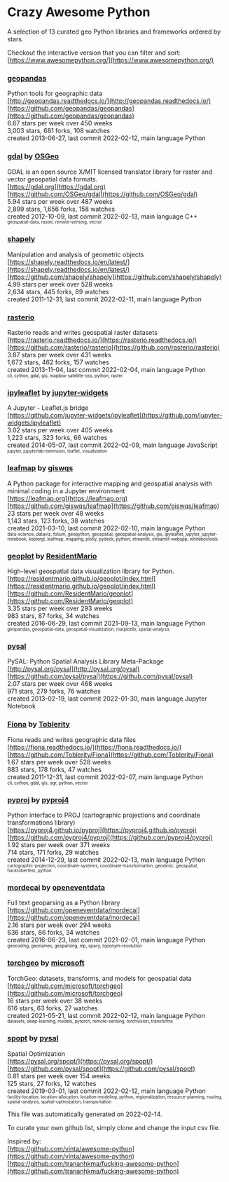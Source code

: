# Crazy Awesome Python
A selection of 13 curated geo Python libraries and frameworks ordered by stars.  

Checkout the interactive version that you can filter and sort: 
[https://www.awesomepython.org/](https://www.awesomepython.org/)  


### [geopandas](https://github.com/geopandas/geopandas)  
Python tools for geographic data  
[http://geopandas.readthedocs.io/](http://geopandas.readthedocs.io/)  
[https://github.com/geopandas/geopandas](https://github.com/geopandas/geopandas)  
6.67 stars per week over 450 weeks  
3,003 stars, 681 forks, 108 watches  
created 2013-06-27, last commit 2022-02-12, main language Python  


### [gdal](https://github.com/OSGeo/gdal) by [OSGeo](https://github.com/OSGeo)  
GDAL is an open source X/MIT licensed translator library for raster and vector geospatial data formats.  
[https://gdal.org](https://gdal.org)  
[https://github.com/OSGeo/gdal](https://github.com/OSGeo/gdal)  
5.94 stars per week over 487 weeks  
2,899 stars, 1,656 forks, 158 watches  
created 2012-10-09, last commit 2022-02-13, main language C++  
<sub><sup>geospatial-data, raster, remote-sensing, vector</sup></sub>


### [shapely](https://github.com/shapely/shapely)  
Manipulation and analysis of geometric objects  
[https://shapely.readthedocs.io/en/latest/](https://shapely.readthedocs.io/en/latest/)  
[https://github.com/shapely/shapely](https://github.com/shapely/shapely)  
4.99 stars per week over 528 weeks  
2,634 stars, 445 forks, 89 watches  
created 2011-12-31, last commit 2022-02-11, main language Python  


### [rasterio](https://github.com/rasterio/rasterio)  
Rasterio reads and writes geospatial raster datasets  
[https://rasterio.readthedocs.io/](https://rasterio.readthedocs.io/)  
[https://github.com/rasterio/rasterio](https://github.com/rasterio/rasterio)  
3.87 stars per week over 431 weeks  
1,672 stars, 462 forks, 157 watches  
created 2013-11-04, last commit 2022-02-04, main language Python  
<sub><sup>cli, cython, gdal, gis, mapbox-satellite-oss, python, raster</sup></sub>


### [ipyleaflet](https://github.com/jupyter-widgets/ipyleaflet) by [jupyter-widgets](https://github.com/jupyter-widgets)  
A Jupyter - Leaflet.js bridge  
[https://github.com/jupyter-widgets/ipyleaflet](https://github.com/jupyter-widgets/ipyleaflet)  
3.02 stars per week over 405 weeks  
1,223 stars, 323 forks, 66 watches  
created 2014-05-07, last commit 2022-02-09, main language JavaScript  
<sub><sup>jupyter, jupyterlab-extension, leaflet, visualization</sup></sub>


### [leafmap](https://github.com/giswqs/leafmap) by [giswqs](https://github.com/giswqs)  
A Python package for interactive mapping and geospatial analysis  with minimal coding in a Jupyter environment  
[https://leafmap.org](https://leafmap.org)  
[https://github.com/giswqs/leafmap](https://github.com/giswqs/leafmap)  
23 stars per week over 48 weeks  
1,143 stars, 123 forks, 38 watches  
created 2021-03-10, last commit 2022-02-10, main language Python  
<sub><sup>data-science, dataviz, folium, geopython, geospatial, geospatial-analysis, gis, ipyleaflet, jupyter, jupyter-notebook, keplergl, leafmap, mapping, plotly, pydeck, python, streamlit, streamlit-webapp, whiteboxtools</sup></sub>


### [geoplot](https://github.com/ResidentMario/geoplot) by [ResidentMario](https://github.com/ResidentMario)  
High-level geospatial data visualization library for Python.  
[https://residentmario.github.io/geoplot/index.html](https://residentmario.github.io/geoplot/index.html)  
[https://github.com/ResidentMario/geoplot](https://github.com/ResidentMario/geoplot)  
3.35 stars per week over 293 weeks  
983 stars, 87 forks, 34 watches  
created 2016-06-29, last commit 2021-09-13, main language Python  
<sub><sup>geopandas, geospatial-data, geospatial-visualization, matplotlib, spatial-analysis</sup></sub>


### [pysal](https://github.com/pysal/pysal)  
PySAL: Python Spatial Analysis Library Meta-Package  
[http://pysal.org/pysal](http://pysal.org/pysal)  
[https://github.com/pysal/pysal](https://github.com/pysal/pysal)  
2.07 stars per week over 468 weeks  
971 stars, 279 forks, 76 watches  
created 2013-02-19, last commit 2022-01-30, main language Jupyter Notebook  


### [Fiona](https://github.com/Toblerity/Fiona) by [Toblerity](https://github.com/Toblerity)  
Fiona reads and writes geographic data files  
[https://fiona.readthedocs.io/](https://fiona.readthedocs.io/)  
[https://github.com/Toblerity/Fiona](https://github.com/Toblerity/Fiona)  
1.67 stars per week over 528 weeks  
883 stars, 178 forks, 47 watches  
created 2011-12-31, last commit 2022-02-07, main language Python  
<sub><sup>cli, cython, gdal, gis, ogr, python, vector</sup></sub>


### [pyproj](https://github.com/pyproj4/pyproj) by [pyproj4](https://github.com/pyproj4)  
Python interface to PROJ (cartographic projections and coordinate transformations library)  
[https://pyproj4.github.io/pyproj](https://pyproj4.github.io/pyproj)  
[https://github.com/pyproj4/pyproj](https://github.com/pyproj4/pyproj)  
1.92 stars per week over 371 weeks  
714 stars, 171 forks, 29 watches  
created 2014-12-29, last commit 2022-02-13, main language Python  
<sub><sup>cartographic-projection, coordinate-systems, coordinate-transformation, geodesic, geospatial, hacktoberfest, python</sup></sub>


### [mordecai](https://github.com/openeventdata/mordecai) by [openeventdata](https://github.com/openeventdata)  
Full text geoparsing as a Python library  
[https://github.com/openeventdata/mordecai](https://github.com/openeventdata/mordecai)  
2.16 stars per week over 294 weeks  
636 stars, 86 forks, 34 watches  
created 2016-06-23, last commit 2021-02-01, main language Python  
<sub><sup>geocoding, geonames, geoparsing, nlp, spacy, toponym-resolution</sup></sub>


### [torchgeo](https://github.com/microsoft/torchgeo) by [microsoft](https://github.com/microsoft)  
TorchGeo: datasets, transforms, and models for geospatial data  
[https://github.com/microsoft/torchgeo](https://github.com/microsoft/torchgeo)  
16 stars per week over 38 weeks  
616 stars, 63 forks, 27 watches  
created 2021-05-21, last commit 2022-02-12, main language Python  
<sub><sup>datasets, deep-learning, models, pytorch, remote-sensing, torchvision, transforms</sup></sub>


### [spopt](https://github.com/pysal/spopt) by [pysal](https://github.com/pysal)  
Spatial Optimization  
[https://pysal.org/spopt/](https://pysal.org/spopt/)  
[https://github.com/pysal/spopt](https://github.com/pysal/spopt)  
0.81 stars per week over 154 weeks  
125 stars, 27 forks, 12 watches  
created 2019-03-01, last commit 2022-02-12, main language Python  
<sub><sup>facility-location, location-allocation, location-modeling, python, regionalization, resource-planning, routing, spatial-analysis, spatial-optimization, transportation</sup></sub>


This file was automatically generated on 2022-02-14.  

To curate your own github list, simply clone and change the input csv file.  

Inspired by:  
[https://github.com/vinta/awesome-python](https://github.com/vinta/awesome-python)  
[https://github.com/trananhkma/fucking-awesome-python](https://github.com/trananhkma/fucking-awesome-python)  